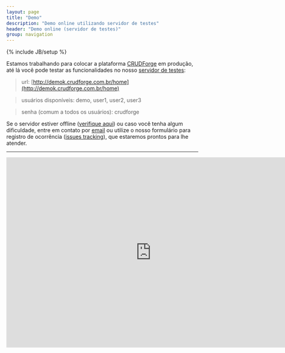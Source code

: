 ```yaml
---
layout: page
title: "Demo"
description: "Demo online utilizando servidor de testes"
header: "Demo online (servidor de testes)"
group: navigation
---
```

{% include JB/setup %}

Estamos trabalhando para colocar a plataforma [CRUDForge](/) em produção, até lá você pode testar 
as funcionalidades no nosso [servidor de testes](http://demok.crudforge.com.br/home):


>url: [http://demok.crudforge.com.br/home](http://demok.crudforge.com.br/home)

>usuários disponíveis: demo, user1, user2, user3

>senha (comum a todos os usuários): crudforge

Se o servidor estiver offline ([verifique aqui](http://www.isitdownrightnow.com/demok.crudforge.com.br.html)) ou caso você tenha algum dificuldade, entre em contato por <a href="mailto:demo@crudforge.com.br">email</a> ou utilize o nosso formulário para registro de ocorrência ([issues tracking](issues.html)), que estaremos prontos para lhe atender.

---

<iframe src="https://docs.google.com/forms/d/1dRX8y4-AEs0s9UylGzysu0Q8PToqiOosuIBj6Ei6aYo/viewform?embedded=true" width="760" height="500" frameborder="0" marginheight="0" marginwidth="0">Carregando...</iframe>




